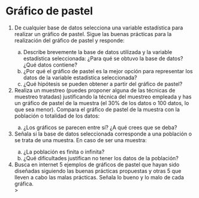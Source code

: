 <h1>Gráfico de pastel</h1>

<ol>
<li>De cualquier base de datos selecciona una variable estadística para realizar un gráfico de pastel. Sigue las buenas prácticas para la realización del gráfico de pastel y responde:</li>
  <ol type="a">
<li>Describe brevemente la base de datos utilizada y la variable estadística seleccionada: ¿Para qué se obtuvo la base de datos? ¿Qué datos contiene? </li>
<li>¿Por qué el gráfico de pastel es la mejor opción para representar los datos de la variable estadística seleccionada?</li>
<li>¿Qué hipótesis se pueden obtener a partir del gráfico de pastel?</li>
  </ol>
<li>Realiza un muestreo (puedes proponer alguna de las técnicas de muestreo tratadas) justificando la técnica del muestreo empleada y has un gráfico de pastel de la muestra (el 30% de los datos o 100 datos, lo que sea menor). Compara el gráfico de pastel de la muestra con la población o totalidad de los datos:</li>
  <ol type="a">
<li>¿Los gráficos se parecen entre sí? ¿A qué crees que se deba?</li>
  </ol>
<li>Señala si la base de datos seleccionada corresponde a una población o se trata de una muestra. En caso de ser una muestra:</li>
  <ol type="a">
<li>¿La población es finita o infinita?</li>
<li>¿Qué dificultades justifican no tener los datos de la población? </li>
  </ol>
<li>Busca en internet 5 ejemplos de gráficos de pastel que hayan sido diseñadas siguiendo las buenas prácticas propuestas y otras 5 que lleven a cabo las malas prácticas. Señala lo bueno y lo malo de cada gráfica. </li>>

